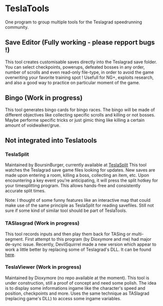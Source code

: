 # TeslaTools
One program to group multiple tools for the Teslagrad speedrunning community.

## Save Editor (Fully working - please repport bugs !)
This tool creates customisable saves directly into the Teslagrad save folder. You can select checkpoints, powerups, defeated bosses in any order, number of scrolls and even read-only file-type, in order to avoid the game overwriting your favorite training spot ! Usefull for NG+, exploits research, and also a good way to practice on particular moment of the game.

## Bingo (Work in progress)
This tool generates bingo cards for bingo races. The bingo will be made of different objectives like collecting specific scrolls and killing or not bosses. Maybe performe specific tricks or just gimic thing like killing a certain amount of voidwalker/grue.

## Not integrated into Teslatools
### TeslaSplit
Maintained by BoursinBurger, currently available at [TeslaSplit](https://github.com/BoursinBurger/TeslaSplit)
This tool watches the Teslagrad save game files looking for updates. New saves are made upon entering a room, killing a boss, collecting an item, etc. Upon encountering a key event you're anticipating, it will press the split hotkey for your timesplitting program. This allows hands-free and consistently accurate split times.

Note: I thought of some funny features like an interactive map that could make use of the same principle as TeslaSplit for reading savefiles. Still not sure if some kind of similar tool should be part of TeslaTools.

### TASlasgrad (Work in progress)
This tool records inputs and then play them back for TASing or multi-segment. First attempt to this program (by Dioxymore and me) had major de-sync issue. Recently, DevilSquirrel made a new version which appear to work a little better by replacing some of Teslagrad's DLL. It can be found [here](https://github.com/ShootMe/TeslagradTAS).

### TeslaViewer (Work in progress)
Maintained by Dioxymore (no repo available at the moment). This tool is under construction, still a proof of concept and need some polish. The idea is to display some informations ingame like the character's speed and position, checkpoints and more. Uses the same technique as TASlagrad (replacing game's DLL) to access some ingame variables.
